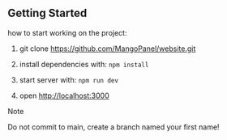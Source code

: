 ## Getting Started

how to start working on the project:

1. git clone https://github.com/MangoPanel/website.git

2. install dependencies with: `npm install`

3. start server with: `npm run dev`

4. open [http://localhost:3000](http://localhost:3000)

> [!NOTE]
> Do not commit to main, create a branch named your first name!